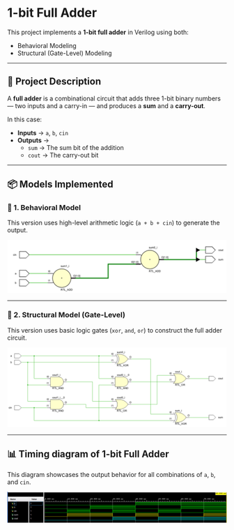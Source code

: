 # 1-bit Full Adder

This project implements a **1-bit full adder** in Verilog using both:  
- Behavioral Modeling  
- Structural (Gate-Level) Modeling  

---

## 🧠 Project Description

A **full adder** is a combinational circuit that adds three 1-bit binary numbers — two inputs and a carry-in — and produces a **sum** and a **carry-out**.

In this case:
- **Inputs** → `a`, `b`, `cin`  
- **Outputs** →  
  - `sum` → The sum bit of the addition  
  - `cout` → The carry-out bit  

---

## 📦 Models Implemented

### 🔹 1. Behavioral Model

This version uses high-level arithmetic logic (`a + b + cin`) to generate the output.

![Behavioral Model](Behavioral.png)

---

### 🔹 2. Structural Model (Gate-Level)

This version uses basic logic gates (`xor`, `and`, `or`) to construct the full adder circuit.

![Structural Model](Structural.png)

---

## 📊 Timing diagram of 1-bit Full Adder

This diagram showcases the output behavior for all combinations of `a`, `b`, and `cin`.

![Timing Diagram](Timing_diagram.png)
